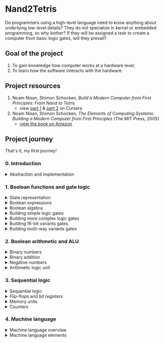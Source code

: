 # Nand2Tetris

Do programmers using a high-level language need to know anything about underlying low-level details? They do not specialize in kernel or embedded programming, so why bother? If they will be assigned a task to create a computer from basic logic gates, will they prevail?

## Goal of the project

1. To gain knowledge how computer works at a hardware level;
2. To learn how the software interacts with the hardware.

## Project resources

1. Noam Nisan, Shimon Schocken, _Build a Modern Computer from First Principles: From Nand to Tetris_
   - view [part 1](https://www.coursera.org/learn/build-a-computer) & [part 2](https://www.coursera.org/learn/nand2tetris2) on Cursera
2. Noam Nisan, Shimon Schocken, _The Elements of Computing Systems: Building a Modern Computer from First Principles_ (The MIT Press, 2005)
   - [view the book on Amazon](https://www.amazon.com/Elements-Computing-Systems-Building-Principles/dp/0262640686/ref=ed_oe_p)

## Project journey

That's it, my first journey!

### 0. Introduction

<details>
   <summary>Abstraction and implementation</summary>

#### Abstraction and implementation

> Printing "Hello World" on the screen actually involves setting a bunch of pixels on your screen to be lighter or darker. You have to put the pixels that are lighter in a very special order to somehow represent the letter H and then the letter E. How did it happen? [...] The "how" is called an implementation and the "what" is an abstraction. [...] Due to abstraction, we can separate concerns. When we can separate, we can forget a lot of details about implementation. You can repeat that many times in many multiple layers of abstraction, one above the other.

The multiple levels of abstraction idea is explained very well by this quote.

> So here we are at the very low level of everything in, in applied computer science. And this actually is not computer science. This is electrical engineering and solid state physics. And all sorts of things that neither Norm and I understand much about. And therefore, we're going to obstruct the way of this hardware and focus instead on the most elementary logic gate that we can think of, which is called NAND.

Great reference to previous part with abstraction, when one need to abstract over electrical engineering stuff.

</details>

### 1. Boolean functions and gate logic

<details>
   <summary>State representation</summary>

#### State representation

> You've probably all heard that computers internally only have 0s and 1s. It's simplest to have only two possible values that you need to maintain.

##### N = 0

Considering a zero-element state representation is not practical. It cannot be instantiated, as the state is not representable by definition. The equivalence in programming languages is `void` or `never`. Mathematically it is an empty set (`{}`).

##### N = 1

Considering a one-element state leads to confusion. It has one member and the information can be saved, but the meaning cannot be obtained. It is a similar concept to a set containing one element - `{ () }`. In programming languages it's called a `unit` or `()`.

Example:

1. There is a board with all facts about **existing** personal relationships **we know**, represented in a `<person1><person2>: ()` manner.
2. Person A is in relationship with person B, denoted as `AB : ()` inscription on the board.
3. **We also know** that person C **is not** in relationship with person D.
4. If we try to denote it on the relationship board, we are facing with lack of "other representative" which can deny being in relationship. On the other hand, if we just skip this piece of information, we are rejecting **a fact that we know** about the world.

Using a one-element state to represent a more complex world is not enough.

##### N = 2

True and false, one and zero, yin and yang - possible representations of state which is able to describe all world around us in a precise way. Remember `boolean`?

##### N > 2

True, false, and maybe? Zero, one, or a half? The state containing more elements is more precise, but as higher the abstraction (dimension) goes, the implementation (with our current technology) becomes more complex.

</details>

<details>
   <summary>Boolean expressions</summary>

#### Boolean expressions

`Boolean` is a set with two elements: `{ True, False }`. The elements of the set are the simplest values and all operations can be evaluated either to `True` (`1`) or `False` (`0`).

A function is a transformation of an input into an output e.g. `AND`, `OR`, and `NOT`.

> Once we have functions, we can start combining them.

Example of operation composition from the course:

```text
  1 AND (0 OR (NOT (1)))
= 1 AND (0 OR 0)
= 1 AND 0
= 0
```

It's true (pun!) with boolean world, but try to imagine a function composition with one function returning `void` element and the second expecting a `boolean` value on input.

_My opinion is that programmers always should be aiming to "process" an input into the output by function composition._

</details>

<details>
   <summary>Boolean algebra</summary>

#### Boolean algebra

> In its most general form, algebra is the study of mathematical symbols and the rules for manipulating these symbols.

Relaying on the cite above, we can assume that algebra is all around us, as all civilization is based on symbols. They might be letters, digits etc. All what's needed to build or to share knowledge.

##### Commutative law

In algebra there may exist some laws. Binary function like `AND` and `OR` have some really nice trait - they are commutative. The order of operands does not matter.

`x OR y = y OR x`
`x AND y = y AND x`

Worth to remember that it's a trait of a single function rather than a whole universe. In the realm of Rational numbers, addition is commutative, and division is not.

##### Associative law

Another real cool law is associativity. It can be remembered as "I do not need parenthesis".

`x AND (y AND z) = (x AND y) AND z`
`x OR (y OR z) = (x OR y) OR z`

##### Distributive law

Third law one can apply to boolean algebra is distributive law.
`x OR (y AND z) = (x OR y) AND (x OR z)`
`x AND (y OR z) = (x AND y) OR (x AND z)`

##### De Morgan laws

Should sound familiar to all CS student which took Logics 101.

`NOT(x AND y) = NOT(x) OR NOT(y)`
`NOT(x OR y) = NOT(x) AND NOT(y)`

</details>

<details>
   <summary>Building simple logic gates</summary>

#### Building simple logic gates

One gate to rule them all - let me introduce a `NAND` gate. It's a building block for all other gates. Starting only with the `NAND` gate, it is the first task in this course to implement `NOT`, `AND`, and `OR` gates.

##### Implementing NOT gate

Let's start with a description of both `NAND` and `NOT` gate.

| a   | b   | NAND(a,b) |
| --- | --- | --------- |
| 0   | 0   | 1         |
| 0   | 1   | 1         |
| 1   | 0   | 1         |
| 1   | 1   | 0         |

| a   | NOT(a) |
| --- | ------ |
| 0   | 1      |
| 1   | 0      |

An interface of the `NOT` gate requires 1 input, but the `NAND` gate requires two of them. The signal must be therefore split into two inputs. The `NAND` gate looks like this:

| a   | b (=a) | NAND(a,b) |
| --- | ------ | --------- |
| 0   | 0      | 1         |
| 1   | 1      | 0         |

Both tables (`NOT(a)` and `NAND(a,b=a)`) are equal now.

##### Implementing AND gate

As there are already `NOT` and `NAND` gates available, a the `AND` gate can be build by using double negation law (`NOT(NOT(a)) == a`). Therefore: `AND(a,b) = NOT(NOT(AND(a))) = NOT(NAND(a))`.

##### Implementing OR gate

Again, one of laws can be used to obtain an `OR` gate. Starting from de Morgan law: `NOT(x AND y) = NOT(x) OR NOT(y)`, let's introduce `a = NOT(x)` and `b = NOT(y)`, hence `NOT(NOT(a) AND NOT(b)) = a OR b`. It can be simplified to `NAND(NOT(a), NOT(b)) = a OR b`.

</details>

<details>
   <summary>Building more complex logic gates</summary>

#### Building more complex logic gates

The goal of this subchapter is to build working `XOR`, `MUX`, and `DMUX` gates using all gates build previously.

##### Implementing XOR gate

The `XOR` gate evaluates to `1` only if the operands have opposite values.

| a   | b   | XOR(a, b) |
| --- | --- | --------- |
| 0   | 0   | 0         |
| 0   | 1   | 1         |
| 1   | 0   | 1         |
| 1   | 1   | 0         |

To be evaluated to `1`, the second row (`NOT(a) AND b`) or third row (`a AND NOT(b)`) must be evaluated. Hence:

```text
XOR(a,b) = (NOT(a) AND b) OR (a AND NOT(b)) // (a AND NOT(b)) = c
XOR(a,b) = (NOT(a) AND b) OR c // using distributive law
XOR(a,b) = (NOT(a) OR c) AND (b OR c)
XOR(a,b) = (NOT(a) OR (a AND NOT(b))) AND (b OR (a AND NOT(b))) // using distributive law twice
XOR(a,b) = ((NOT(a) OR a) AND (NOT(a) OR NOT(b))) AND ((b OR a) AND (b OR NOT(b)))
XOR(a,b) = (1 OR (a NAND b)) AND ((b OR a) AND 1)
XOR(a,b) = (a NAND b)) AND (b OR a)
```

They must not be both ones (`a NAND b`) and they must evaluate to 1 (`b OR a`).

##### Implementing MUX gate

A multiplexer chip is responsible for switching between two signals based on provided flag `s`.

| s   | MUX(a,b,s) |
| --- | ---------- |
| 0   | a          |
| 1   | b          |

It can either (`OR`) return `a` when the signal is 0 (`NOT(s)`) or return `b` when the signal is 1 (`s`). So the following expressions implements the `MUX` interface.

`(NOT(s) AND a) OR (s AND b)`

##### Implementing DMUX gate

A demultiplexer chip is the reverse of the previous one. Based on provided flag `s`, it channels provided input onto one of two outputs.

| s   | DMUX(a,s) |
| --- | --------- |
| 0   | [a, 0]    |
| 1   | [0, a]    |

Similarly to the previous gate, the input must be paired with both `s` and `NOT(s)`. Due to the law of excluded middle, one of the values (`s` or `NOT(s)`) must be true. The "truthy" one will keep the value `a` after being paired, the "falsy" one will evaluate to `0`. To sum up, following code is a demultiplexer:
`[x, y] = [NOT(s) AND a, s AND a]`

</details>

<details>
   <summary>Building 16-bit variants gates</summary>

#### Building 16-bit variants gates

`NOT16`, `AND16`, `OR16` are pretty straightforward to build. All pair of bits must be "notted", "anded", or "ored" together and pass to the output. I was hoping that `MUX16` will be a small challenge, but it works similar to the gates above.

</details>

<details>
   <summary>Building multi-way variants gates</summary>

#### Building multi-way variants gates

In this subchapter there will be introduced new multi-way gates.

##### Implementing Or8Way gate

Exercises rather simply - one need to fold / reduce all bits with `OR` function. Done with 7 `OR` gates.

##### Implementing Mux4Way16 gate

Four inputs and two bits acting like flags. I've come with an idea of splitting incoming signals into pairs (based on the flag on a given index) and "MUXing" them. Then, the "winners" will be "MUXed" together with flags coming from the other index. During implementation, I've made a mistake with indexes (it was indexed from right-most bit and not left-most one).

##### Implementing Mux8Way16 gate

Concept identically with the previous one. The difference is we group not twos of inputs, but fours, and take two winners to `MUX16`. With right indexing in mind, I've accomplished it on a first attempt. Alternative implementation is to use first 4 `MUX16` on 4 pairs, and then run `MUX4WAY16` with four "winners".

##### Implementing DMux4Way gate

The trick of "combining" values with the selector on the corresponding index does the trick. Since there were two control flags, they had to be "anded" respectively to return `1` for one selector and `0` for the other.

##### Implementing DMux8Way gate

I've stuck. Tried to do `DMux4Way` twice (on (a,b,c,d) and (e,f,g,h) outputs) and then override `a` and `e` outputs with `DMUX`. It is not allowed. I've looked at implementation in `DMux4Way` and thought it will be too cumbersome to how so many `AND` gates. I've known that I've missed something. After looking on the Internet, I've spot a solution similar to my original concept, but the one difference was that `DMUX` was on first line rather than on last one. Due to that, we can pass input to proper `a` or `e` channel. I've updated this solution as well as `DMux4Way`.

</details>

### 2. Boolean arithmetic and ALU

<details>
   <summary>Binary numbers</summary>

#### Binary numbers

Humans are used to decimal system when counting. But there are other ones! We use full 60 when talking about a minute or hour. Half an hour is not 5 minutes, but 30. As there are a lot of resources talking about binary numbers, I will not do the same here. Finishing with some tip - a person can count up to 1 023 with 10 fingers just by using binary system.

</details>

<details>
   <summary>Binary addition</summary>

#### Binary addition

On the way to ALU!

##### Implementing HalfAdder

`HalfAdder` produces a tuple of sum of two inputs, as well as carry from that addition. When adding two bits, the result will be `1` if and only if these two bits are opposite signs, so `XOR` gate must be used. The carry will be present if and only if both two bits will be equal to `1`, so `AND` gate will be used.

##### Implementing FullAdder

Let use `HalfAdder` with two first inputs. Returned value of `carry` must be remembered. Returned value of `sum` must be pinned with a third input into `HalfAdder`. The resulting `sum` is the final one. One needs to check whether first `OR` second `carry` has return `1` - this will be final `carry`.

##### Implementing Add16

Addition of 16 bits in pretty straightforward as all we need is to pin together 16 bits with full adders, moving `carry` from right to left, bit by bit, throwing away `carry` first from the left.

</details>

<details>
   <summary>Negative numbers</summary>

#### Negative numbers

At the beginning, the concept with 2's complement system bothered me. But when it was presented as follows `... 6, 7, -8 (8), -7 (9), -6 (10), ...`.

Task: add (-2) and (-3).
(-2) represents the same as 16 - 2 = 14, so `1110`.
(-3) represents the same as 16 - 3 = 13, so `1101`.

```math
  1110_2
+ 1101_2
= 1011_2
```

`1011` represents 11 (when unsigned), but also 16 - 11 = -5 (when signed).
The idea of adding two number that will result in overflow is beautiful!

##### Implementing Inc16

Initial idea of writing 16 `FullAdder`s I throw into a bin. I did not know the syntax for expressing a bus with only the rightmost bit set to one, so I've searched and found. Armed with a new syntax knowledge, I'm moving further!

</details>

<details>
   <summary>Arithmetic logic unit</summary>

### Arithmetic logic unit

I've always been curious about how the ALU processes all those function, which tends to be stored "as bits". How a sequence of bits can manipulate another?

This table shown below blew my mind! This sequence of bits is just a set of control flags which composed in a specific way results in a given function!

<img width="200" src="https://user-images.githubusercontent.com/26244440/106326794-59aee400-627d-11eb-996e-bd887214c2ea.png">

`zx` - omit x input and pass 0
`nx` - negate x input
`f` - do logical AND (when 0) or ADD (when 1)

### Implementing ALU

After some minutes of self-doubt, I was enlightened! It's `MUX16` everywhere! I must do both operations (e.g. logic sum and logic and) and then check via MUX which result pass further. I've had a problem with outputting control flags due to syntax error e.g. using sub bus of internal node is not allowed:

```text
   Mux16(a=afterFunctionCheck, b=negatedOutput, sel=no, out=result);

   Or8Way(in=resultRight, out=isFirstSevenBitsNotZeroes);
   Not(in=isFirstSevenBitsNotZeroes, out=isFirstSevenBitsZeroes);
   Or8Way(in=resultLeft, out=isLastSevenBitsNotZeroes);
   Not(in=isLastSevenBitsNotZeroes, out=isLastSevenBitsZeroes);

   And(a=isFirstSevenBitsZeroes, b=isLastSevenBitsZeroes, out=zr);
   And(a=result[15], b=true, out=ng);
   Or16(a=result, b=false, out=out);
```

Again, after checking on the Internet, I found the correct syntax and adjust solution to:

```text
   Mux16(a=afterFunctionCheck, b=negatedOutput, sel=no, out=out, out[8..15]=resultLeft, out[0..7]=resultRight, out[15]=ng);

   Or8Way(in=resultRight, out=isFirstSevenBitsNotZeroes);
   Not(in=isFirstSevenBitsNotZeroes, out=isFirstSevenBitsZeroes);
   Or8Way(in=resultLeft, out=isLastSevenBitsNotZeroes);
   Not(in=isLastSevenBitsNotZeroes, out=isLastSevenBitsZeroes);
   And(a=isFirstSevenBitsZeroes, b=isLastSevenBitsZeroes, out=zr);
```

</details>

### 3. Sequential logic

<details>
   <summary>Sequential logic</summary>

#### Sequential logic

Unlike mathematics, which does not take time into account during calculation, electronic parts of hardware must do. But how to merge theoretical foundations, which operates on discrete values with electrical signals flowing through the time? The time dimension must be sampled, so one can see it as a discrete value too. Good sampling however must be done with not too large frequency, as there still will be some delays. It is illustrated in the picture below.

<img width="600" src="https://user-images.githubusercontent.com/26244440/106935107-3a033a00-671b-11eb-8dd0-adb52280f0f4.png">

Gray area is time needed by a system to stabilize. When it does, the values on outputs can be considered as final.

</details>

<details>
   <summary>Flip-flops and bit registers</summary>

#### Flip-flops and bit registers

A flip-flop is just a way of "pass" the current value into the next discrete time value. It always takes a new input in each cycle and propagate them as output in a next cycle.

There are two differences between a flip-flop and a bit register:

1. In the flip-flop, the value is being "remembered" always, but in register - only when the "load" is set to 1;
2. Flip-flop will store value only for one cycle, when register may hold it forever.

The bit register allows to keep first state!

#### Implementing bit register

This is a tricky one. Although the specification is really simple, lack of HDL knowledge was a big problem for me again.

My initial implementation was:

```text
   Mux(a=valueFromPreviousTick, b=in, sel=load, out=valueToStoreInCurrentTick);
   DFF(in=valueToStoreInCurrentTick, out=valueFromPreviousTick);
```

I did not know how to obtain value from DFF and pass it to output, but it was as simple as setting `out=out`:

```text
    DFF(in=valueToStoreInCurrentTick, out=valueFromPreviousTick, out=out);
```

</details>

<details>
   <summary>Memory units</summary>

#### Memory units

Memory is one out of three components in classic von Neumann architecture. It is a home place both for instructions and data. There exists a memory hierarchy, where the top one are the smallest, fastest and the most expensive (cache), trough RAM, to the slowest and cheapest secondary memory (e.g. discs).

#### Register

The bit register implemented in the previous subchapter allows only for manipulating of 1 bit data. For maintainability and performance there is a tendency to group fixed numbers of bits (called width) into a register. They can be stacked together into larger units of memory.

#### Implementing register

In order to build a 16-bit word register, the `load` signal as well as a corresponding bit of 16-bit entry must be propagated to every each of 16 "bit registers".

#### RAM

RAM is just a long array of registers. One register can be read or written to at a time. In order to read we need to pass an `address` of the register and the content of it will be returned. If a write is needed, one can pass along the `address` the new `in` value and set to load to `1` ("writing" mode).

<img width="550" src="https://user-images.githubusercontent.com/26244440/106949176-eb5e9b80-672c-11eb-83a5-a3e1b8c83463.png">

#### Implementing RAM8

Following the instruction:

1. Memory of 8 registers, each 16 bit-wide.

   - Specify 8 register chips; each of them will have output called `out${i}`.

2. Out holds the value stored at the memory location specified by address.

   - Use a `Mux8Way16` to select one out of eight registers via `address` flag and propagate the result to output.

3. If load==1, then the in value is loaded into the memory location specified by address.

   - Use `DMux8Way` to calculate a `load` flag for each of registers. Then feed `in` into all registers. Only one of them, on corresponding `address` will receive the true value of `load`, others will receive `0`.

#### Implementing RAM64, RAM512, RAM4K, RAM16K

The same steps as above are required to successfully implement bigger chunks of RAM. An additional parameter needed to be passed to lesser RAM part (already built) are correct slices of addresses.

</details>

<details>
   <summary>Counters</summary>

#### Counters

Program counter is responsible for keeping on track number of next instruction to fetch. This used in the course has three control flags - reset, inc and load. I do not know why there is a distinction between reset and load, as reset and load 0 are isomorphic instructions. I've had a problem during implementation with execution order of given flags, but after 3rd attempt tests were green.

</details>

### 4. Machine language

<details>
   <summary>Machine language overview</summary>

#### Machine language overview

A computer is a universal programmable machine, not limited to perform only one role. It is achieved due to the concept that one hardware can run multiple software. A computer program is only a set of instruction (represented as binary), run one by one in order. To perform this operation, the computer needs:

- a way of translating binary into one of operation (e.g. addition can be `00001010`);
- a counter which tells what operation to execute next;
- how to fetch and persist data from memory (addressing).

#### Mnemonics

A mnemonic is a symbolic form of instruction. It is dedicated for humans to better understand a program and does not exist "per se" in the computer. Instructions in symbolic representation are translated to bit representation via **assembler**.

E.g. instruction: `0100010` | `0011` | `0010` could mean: `ADD` | `R3` | `R2`.

</details>

<details>
   <summary>Machine language elements</summary>

#### Machine language elements

Machine language is an interface between software and hardware. It specifies what operation can be done, on what do they operate and how does the program control look like.

#### Addressing modes

Operations can be performed on various types of operands:

- registers e.g. `ADD R1, R2`
- direct addresses e.g. `ADD R1, MEM[200]`
- indirect addresses e.g. `ADD R1, @A`
- immediate values e.g. `ADD R1, 73`

#### Memory-mapped Input/Output

One of the techniques for doing IO is called a memory mapping. Some partition of memory is reserved by specific I/O devices such as a keyboard or a display.

#### Implementing assembly programs

In order to make my code more readable, I grouped related things under aliases which acts as titles. There are names as `ADD_TO_ACCUMULATOR` or `CHECK_IF_BOARD_IS_FILLED` which documents code. Also, at the beginning of each and every program, I added a section with definition of constants and variables (separately) - it allows for better split between data and logic.

Multiplication by its mathematical definition is a repetitive addition, so the program is not complicated. I've struggled more will filling the screen. I had had 30 lines of logic for painting desktop white and 30 lines for painting it black. The problem was a code repetition, as those 30 lines have 29 lines in common. I've managed to remove duplication be entering a new variable called `color_to_fill`.

</details>
